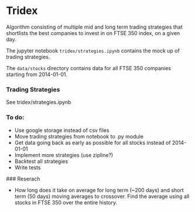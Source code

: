 # Tridex
Algorithm consisting of multiple mid and long term trading strategies that shortlists the best companies to invest in on FTSE 350 index, on a given day.

The jupyter notebook `tridex/strategies.ipynb` contains the mock up of trading strategies. 

The `data/stocks` directory contains data for all FTSE 350 companies starting from 2014-01-01.


### Trading Strategies
See tridex/strategies.ipynb


### To do:
- Use google storage instead of csv files
- Move trading strategies from notebook to .py module
- Get data going back as early as possible for all stocks instead of 2014-01-01
- Implement more strategies (use zipline?)
- Backtest all strategies
- Write tests


### Reserach
- How long does it take on average for long term (~200 days) and short term (50 days) moving averages to crossover. Find the average using all stocks in FTSE 350 over the entire history. 
